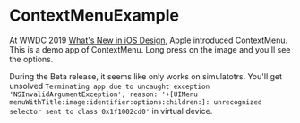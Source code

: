 # ContextMenuExample
At WWDC 2019 [What's New in iOS Design](https://developer.apple.com/videos/play/wwdc2019/808/), Apple introduced ContextMenu. This is a demo app of ContextMenu. Long press on the image and you'll see the options.

During the Beta release, it seems like only works on simulatotrs. You'll get unsolved `Terminating app due to uncaught exception 'NSInvalidArgumentException', reason: '+[UIMenu menuWithTitle:image:identifier:options:children:]: unrecognized selector sent to class 0x1f1002cd0'` in virtual device.